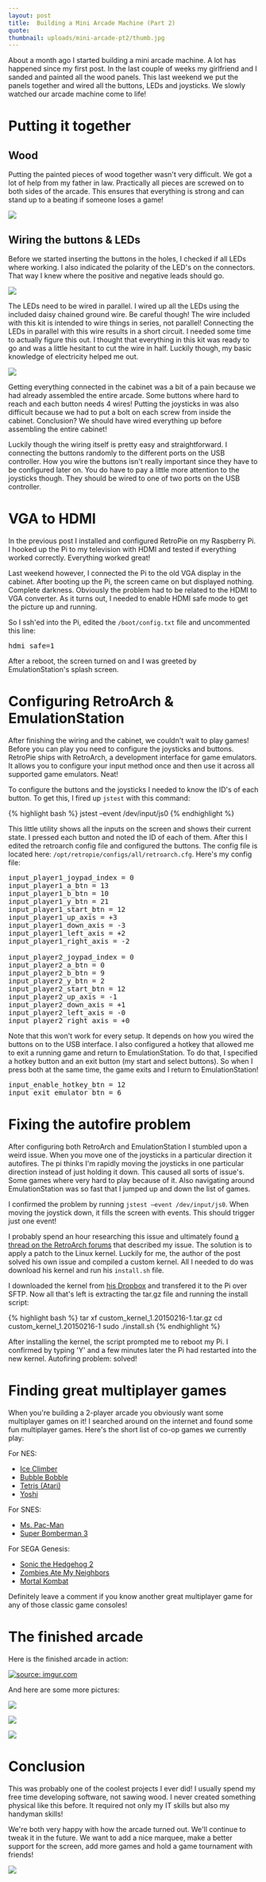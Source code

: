 ```yaml
---
layout: post
title:  Building a Mini Arcade Machine (Part 2)
quote: 
thumbnail: uploads/mini-arcade-pt2/thumb.jpg
---
```


About a month ago I started building a mini arcade machine. A lot has happened since my first post. In the last couple of weeks my girlfriend and I sanded and painted all the wood panels. This last weekend we put the panels together and wired all the buttons, LEDs and joysticks. We slowly watched our arcade machine come to life!

<!--more-->

# Putting it together

## Wood
Putting the painted pieces of wood together wasn't very difficult. We got a lot of help from my father in law. Practically all pieces are screwed on to both sides of the arcade. This ensures that everything is strong and can stand up to a beating if someone loses a game!

![](/uploads/mini-arcade-pt2/wood.jpg)

## Wiring the buttons & LEDs

Before we started inserting the buttons in the holes, I checked if all LEDs where working. I also indicated the polarity of the LED's on the connectors. That way I knew where the positive and negative leads should go.

![](/uploads/mini-arcade-pt2/buttons_joystick.jpg)

The LEDs need to be wired in parallel. I wired up all the LEDs using the included daisy chained ground wire. Be careful though! The wire included with this kit is intended to wire things in series, not parallel! Connecting the LEDs in parallel with this wire results in a short circuit. I needed some time to actually figure this out. I thought that everything in this kit was ready to go and was a little hesitant to cut the wire in half. Luckily though, my basic knowledge of electricity helped me out.

![](/uploads/mini-arcade-pt2/wiring_buttons.jpg)

Getting everything connected in the cabinet was a bit of a pain because we had already assembled the entire arcade. Some buttons where hard to reach and each button needs 4 wires! Putting the joysticks in was also difficult because we had to put a bolt on each screw from inside the cabinet. Conclusion? We should have wired everything up before assembling the entire cabinet!

Luckily though the wiring itself is pretty easy and straightforward. I connecting the buttons randomly to the different ports on the USB controller. How you wire the buttons isn't really important since they have to be configured later on. You do have to pay a little more attention to the joysticks though. They should be wired to one of two ports on the USB controller.

# VGA to HDMI
In the previous post I installed and configured RetroPie on my Raspberry Pi. I hooked up the Pi to my television with HDMI and tested if everything worked correctly. Everything worked great!

Last weekend however, I connected the Pi to the old VGA display in the cabinet. After booting up the Pi, the screen came on but displayed nothing. Complete darkness. Obviously the problem had to be related to the HDMI to VGA converter. As it turns out, I needed to enable HDMI safe mode to get the picture up and running.

So I ssh'ed into the Pi, edited the ``/boot/config.txt`` file and uncommented this line:

<pre>
hdmi_safe=1
</pre>

After a reboot, the screen turned on and I was greeted by EmulationStation's splash screen.

# Configuring RetroArch & EmulationStation
After finishing the wiring and the cabinet, we couldn't wait to play games! Before you can play you need to configure the joysticks and buttons. RetroPie ships with RetroArch, a development interface for game emulators. It allows you to configure your input method once and then use it across all supported game emulators. Neat!

To configure the buttons and the joysticks I needed to know the ID's of each button. To get this, I fired up ``jstest`` with this command:

{% highlight bash %}
jstest –event /dev/input/js0
{% endhighlight %}

This little utility shows all the inputs on the screen and shows their current state. I pressed each button and noted the ID of each of them. After this I edited the retroarch config file and configured the buttons. The config file is located here: ``/opt/retropie/configs/all/retroarch.cfg``. Here's my config file:

<pre>
input_player1_joypad_index = 0
input_player1_a_btn = 13
input_player1_b_btn = 10
input_player1_y_btn = 21
input_player1_start_btn = 12
input_player1_up_axis = +3
input_player1_down_axis = -3
input_player1_left_axis = +2
input_player1_right_axis = -2

input_player2_joypad_index = 0
input_player2_a_btn = 0
input_player2_b_btn = 9
input_player2_y_btn = 2
input_player2_start_btn = 12
input_player2_up_axis = -1
input_player2_down_axis = +1
input_player2_left_axis = -0
input_player2_right_axis = +0
</pre>

Note that this won't work for every setup. It depends on how you wired the buttons on to the USB interface. I also configured a hotkey that allowed me to exit a running game and return to EmulationStation. To do that, I specified a hotkey button and an exit button (my start and select buttons). So when I press both at the same time, the game exits and I return to EmulationStation!

<pre>
input_enable_hotkey_btn = 12
input_exit_emulator_btn = 6
</pre>

# Fixing the autofire problem
After configuring both RetroArch and EmulationStation I stumbled upon a weird issue. When you move one of the joysticks in a particular direction it autofires. The pi thinks I'm rapidly moving the joysticks in one particular direction instead of just holding it down. This caused all sorts of issue's. Some games where very hard to play because of it. Also navigating around EmulationStation was so fast that I jumped up and down the list of games.

I confirmed the problem by running ``jstest –event /dev/input/js0``. When moving the joystick down, it fills the screen with events. This should trigger just one event!

I probably spend an hour researching this issue and ultimately found [a thread on the RetroArch forums](http://blog.petrockblock.com/forums/topic/autofire-on-the-axis/) that described my issue. The solution is to apply a patch to the Linux kernel. Luckily for me, the author of the post solved his own issue and compiled a custom kernel. All I needed to do was download his kernel and run his ``install.sh`` file.

I downloaded the kernel from [his Dropbox](https://www.dropbox.com/s/oobz4e58r0afhwf/custom_kernel_1.20150216-1.tar.gz?dl=0) and transfered it to the Pi over SFTP. Now all that's left is extracting the tar.gz file and running the install script:

{% highlight bash %}
tar xf custom_kernel_1.20150216-1.tar.gz
cd custom_kernel_1.20150216-1
sudo ./install.sh
{% endhighlight %}

After installing the kernel, the script prompted me to reboot my Pi. I confirmed by typing 'Y' and a few minutes later the Pi had restarted into the new kernel. Autofiring problem: solved!

# Finding great multiplayer games
When you're building a 2-player arcade you obviously want some multiplayer games on it! I searched around on the internet and found some fun multiplayer games. Here's the short list of co-op games we currently play:

For NES:

* [Ice Climber](http://en.wikipedia.org/wiki/Ice_Climber)
* [Bubble Bobble](http://en.wikipedia.org/wiki/Bubble_Bobble)
* [Tetris (Atari)](http://en.wikipedia.org/wiki/Tetris_%28Atari%29)
* [Yoshi](http://en.wikipedia.org/wiki/Yoshi_%28video_game%29)

For SNES:

* [Ms. Pac-Man](http://en.wikipedia.org/wiki/Ms._Pac-Man)
* [Super Bomberman 3](http://en.wikipedia.org/wiki/Super_Bomberman_3)

For SEGA Genesis:

* [Sonic the Hedgehog 2](http://en.wikipedia.org/wiki/Sonic_the_Hedgehog_2)
* [Zombies Ate My Neighbors](http://en.wikipedia.org/wiki/Zombies_Ate_My_Neighbors)
* [Mortal Kombat](http://en.wikipedia.org/wiki/Mortal_Kombat_%281992_video_game%29)

Definitely leave a comment if you know another great multiplayer game for any of those classic game consoles!

# The finished arcade
Here is the finished arcade in action:

<a href="http://imgur.com/X9TuKxm"><img src="http://i.imgur.com/X9TuKxm.gif" title="source: imgur.com" /></a>

And here are some more pictures:

![](/uploads/mini-arcade-pt2/final_1.jpg)

![](/uploads/mini-arcade-pt2/final_2.jpg)

![](/uploads/mini-arcade-pt2/final_3.jpg)


# Conclusion
This was probably one of the coolest projects I ever did! I usually spend my free time developing software, not sawing wood. I never created something physical like this before. It required not only my IT skills but also my handyman skills!

We're both very happy with how the arcade turned out. We'll continue to tweak it in the future. We want to add a nice marquee, make a better support for the screen, add more games and hold a game tournament with friends!

![](/uploads/mini-arcade-pt2/arcade_at_night.jpg)
